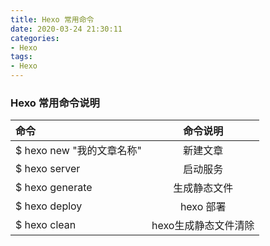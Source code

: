 ```yaml
---
title: Hexo 常用命令
date: 2020-03-24 21:30:11
categories: 
- Hexo
tags:
- Hexo
---
```




### Hexo 常用命令说明

| 命令                      |       命令说明       |
| :----------------------- | :------------------: |
| $ hexo new "我的文章名称" |       新建文章       |
| $ hexo server             |       启动服务       |
| $ hexo generate           |     生成静态文件     |
| $ hexo deploy             |      hexo 部署       |
| $ hexo clean              | hexo生成静态文件清除 |

